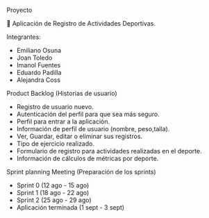 
Proyecto

🚴 Aplicación de Registro de Actividades Deportivas.

Integrantes:
   - Emiliano Osuna
   - Joan Toledo
   - Imanol Fuentes
   - Eduardo Padilla
   - Alejandra Coss

Product Backlog (Historias de usuario)
   - Registro de usuario nuevo.
   - Autenticación del perfil para que sea más seguro.
   - Perfil para entrar a la aplicación.
   - Información de perfil de usuario (nombre, peso,talla).
   - Ver, Guardar, editar o eliminar sus registros.
   - Tipo de ejercicio realizado.
   - Formulario de registro para actividades realizadas en el deporte.
   - Información de cálculos de métricas por deporte.

Sprint planning Meeting (Preparación de los sprints)
   - Sprint 0 (12 ago - 15 ago)
   - Sprint 1 (18 ago - 22 ago)
   - Sprint 2 (25 ago - 29 ago)
   - Aplicación terminada (1 sept - 3 sept)